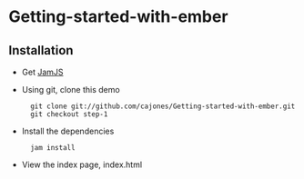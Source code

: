 Getting-started-with-ember
==========================

Installation
------------

* Get [JamJS](http://jamjs.org/docs#Installation)

* Using git, clone this demo

        git clone git://github.com/cajones/Getting-started-with-ember.git
        git checkout step-1

* Install the dependencies

        jam install

* View the index page, index.html
